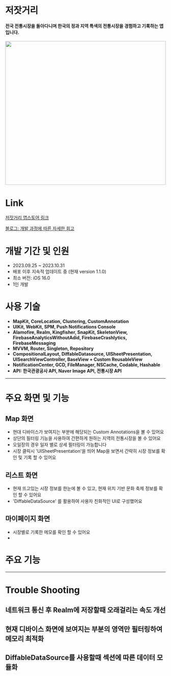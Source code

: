 # 저잣거리
#### 전국 전통시장을 돌아다니며 한국의 정과 지역 특색의 전통시장을 경험하고 기록하는 앱 입니다.

<image src="https://github.com/strongyeom/UiKit_Example/assets/101084872/f1f29624-0a19-4af8-acef-65edc73dae07" width="100%" height="450"/>

# Link

[저잣거리 앱스토어 링크](https://apps.apple.com/kr/app/%EC%A0%80%EC%9E%A3%EA%B1%B0%EB%A6%AC/id6470018379)

[블로그: 개발 과정에 따른 자세한 회고](https://yeomir.tistory.com/62)

# 개발 기간 및 인원
- 2023.09.25 ~ 2023.10.31
- 배포 이후 지속적 업데이트 중 (현재 version 1.1.0)
- 최소 버전: iOS 16.0
- 1인 개발

# 사용 기술
- **MapKit, CoreLocation, Clustering, CustomAnnotation**
- **UIKit, WebKit, SPM, Push Notifications Console**
- **Alamofire, Realm, Kingfisher, SnapKit, SkeletonView, FirebaseAnalyticsWithoutAdid, FirebaseCrashlytics, FirebaseMessaging**
- **MVVM, Router, Singleton, Repository**
- **CompositionalLayout, DiffableDatasource, UISheetPresentation, UISearchViewController, BaseView + Custom ReusableView**
- **NotificationCenter, GCD, FileManager, NSCache, Codable, Hashable**
- **API: 한국관광공사 API, Naver Image API, 전통시장 API**

------

# 주요 화면 및 기능
## Map 화면
- 현대 디바이스가 보여지는 부분에 해당되는 Custom Annotations을 볼 수 있어요
- 상단의 필터링 기능을 사용하여 간편하게 원하는 지역의 전통시장을 볼 수 있어요
- 오일장의 경우 일자 별로 상세 필터링이 가능합니다
- 시장 클릭시 'UISheetPresentation'을 띄어 Map을 보면서 간략히 시장 정보를 확인 및 기록 할 수 있어요

## 리스트 화면 
- 현재 뜨고있는 시장 정보를 한눈에 볼 수 있고, 현재 위치 기반 문화 축제 정보를 확인 할 수 있어요
- 'DiffableDataSource' 를 활용하여 사용자 친화적인 UI로 구성했어요

## 마이페이지 화면
- 시장별로 기록한 메모를 확인 할 수 있어요
- 

# 주요 기능

------

# Trouble Shooting
## 네트워크 통신 후 Realm에 저장할때 오래걸리는 속도 개선 
## 현재 디바이스 화면에 보여지는 부분의 영역만 필터링하여 메모리 최적화
## DiffableDataSource를 사용할때 섹션에 따른 데이터 모듈화
